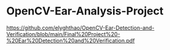 # OpenCV-Ear-Analysis-Project
https://github.com/elyghthao/OpenCV-Ear-Detection-and-Verification/blob/main/Final%20Project%20-%20Ear%20Detection%20and%20Verification.pdf
